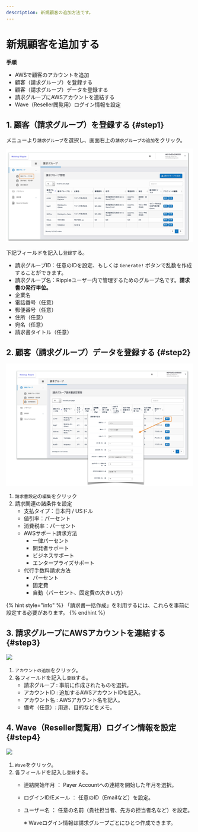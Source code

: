 ```yaml
---
description: 新規顧客の追加方法です。
---
```


# 新規顧客を追加する

  
**手順**

* AWSで顧客のアカウントを追加
* 顧客（請求グループ）を登録する
* 顧客（請求グループ）データを登録する
* 請求グループにAWSアカウントを連結する
* Wave（Reseller閲覧用）ログイン情報を設定

## 1. 顧客（請求グループ）を登録する {#step1}

メニューより`請求グループ`を選択し、画面右上の`請求グループの追加`をクリック。

![](../.gitbook/assets/snip20181005_11.png)

下記フィールドを記入し`登録`する。

* 請求グループID：任意のIDを設定、もしくは `Generate!` ボタンで乱数を作成することができます。
* 請求グループ名：Rippleユーザー内で管理するためのグループ名です。**請求書の発行単位。**
* 企業名
* 電話番号（任意）
* 郵便番号（任意）
* 住所（任意）
* 宛名（任意）
* 請求書タイトル（任意）

## 2. 顧客（請求グループ）データを登録する {#step2}

![](../.gitbook/assets/snip20181005_14.png)

1. `請求書設定`の`編集`をクリック
2. 請求関連の諸条件を設定
   * 支払タイプ：日本円 / USドル
   * 値引率：パーセント
   * 消費税率：パーセント
   * AWSサポート請求方法
     * 一律パーセント
     * 開発者サポート
     * ビジネスサポート
     * エンタープライズサポート
   * 代行手数料請求方法
     * パーセント
     * 固定費
     * 自動（パーセント、固定費の大きい方）

{% hint style="info" %}
「請求書一括作成」を利用するには、これらを事前に設定する必要があります。
{% endhint %}

## 3. 請求グループにAWSアカウントを連結する {#step3}

![](../.gitbook/assets/add_account.png)



1. `アカウントの追加`をクリック。
2. 各フィールドを記入し`登録`する。
   * 請求グループ : 事前に作成されたものを選択。
   * アカウントID : 追加するAWSアカウントIDを記入。
   * アカウント名 : AWSアカウント名を記入。
   * 備考（任意）: 用途、目的などをメモ。

## 4. Wave（Reseller閲覧用）ログイン情報を設定 {#step4}

![](../.gitbook/assets/wave_setting.png)



1. `Wave`をクリック。
2. 各フィールドを記入し`登録`する。
   * 連結開始年月 ： Payer Accountへの連結を開始した年月を選択。
   * ログインID/Eメール ： 任意のID（Emailなど）を設定。
   * ユーザー名 ： 任意の名前（貴社担当者、先方の担当者名など）を設定。

     ※ Waveログイン情報は請求グループごとにひとつ作成できます。

